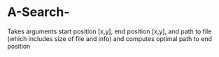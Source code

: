 # A-Search-
Takes arguments start position [x,y], end position [x,y], and path to file (which includes size of file and info) and computes optimal path to end position
